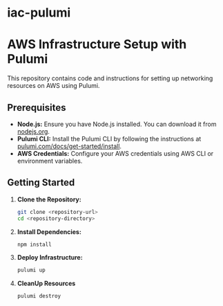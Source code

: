 # iac-pulumi

# AWS Infrastructure Setup with Pulumi

This repository contains code and instructions for setting up networking resources on AWS using Pulumi. 

## Prerequisites

- **Node.js:** Ensure you have Node.js installed. You can download it from [nodejs.org](https://nodejs.org/).
- **Pulumi CLI:** Install the Pulumi CLI by following the instructions at [pulumi.com/docs/get-started/install](https://www.pulumi.com/docs/get-started/install/).
- **AWS Credentials:** Configure your AWS credentials using AWS CLI or environment variables.

## Getting Started

1. **Clone the Repository:**
     ```sh
     git clone <repository-url>
     cd <repository-directory>
3. **Install Dependencies:**
     ```sh
     npm install
4. **Deploy Infrastructure:**
    ```sh
    pulumi up
5. **CleanUp Resources**
    ```sh
    pulumi destroy
    